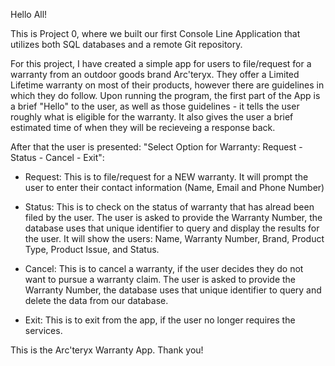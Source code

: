 Hello All!

This is Project 0, where we built our first Console Line Application that utilizes both SQL databases and a remote Git repository.

For this project, I have created a simple app for users to file/request for a warranty from an outdoor goods brand Arc'teryx. 
They offer a Limited Lifetime warranty on most of their products, however there are guidelines in which they do follow.
Upon running the program, the first part of the App is a brief "Hello" to the user, as well as those guidelines - it tells the 
user roughly what is eligible for the warranty. It also gives the user a brief estimated time of when they will be recieveing a 
response back.

After that the user is presented: "Select Option for Warranty: Request - Status - Cancel - Exit":

   + Request: This is to file/request for a NEW warranty. It will prompt the user to enter their contact information (Name, Email
              and Phone Number)
  
  + Status: This is to check on the status of warranty that has alread been filed by the user. The user is asked to provide the 
            Warranty Number, the database uses that unique identifier to query and display the results for the user. It will show 
            the users: Name, Warranty Number, Brand, Product Type, Product Issue, and Status.
  
  + Cancel: This is to cancel a warranty, if the user decides they do not want to pursue a warranty claim. The user is asked to 
             provide the Warranty Number, the database uses that unique identifier to query and delete the data from our database.
           
  + Exit: This is to exit from the app, if the user no longer requires the services.

This is the Arc'teryx Warranty App. Thank you!
